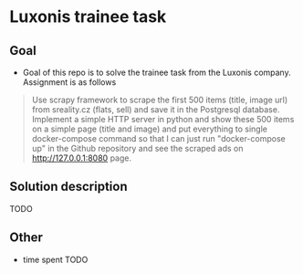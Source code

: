 # Luxonis trainee task

## Goal
* Goal of this repo is to solve the trainee task from the Luxonis company.
Assignment is as follows
> Use scrapy framework to scrape the first 500 items (title, image url) from sreality.cz (flats, sell) and save it in the Postgresql database. Implement a simple HTTP server in python and show these 500 items on a simple page (title and image) and put everything to single docker-compose command so that I can just run "docker-compose up" in the Github repository and see the scraped ads on http://127.0.0.1:8080 page.

## Solution description
TODO

## Other
* time spent TODO